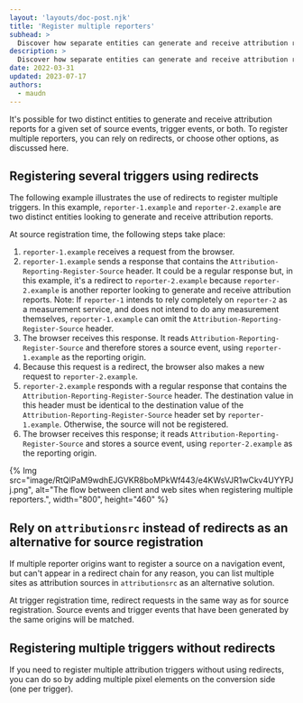 ```yaml
---
layout: 'layouts/doc-post.njk'
title: 'Register multiple reporters'
subhead: >
  Discover how separate entities can generate and receive attribution reports. 
description: >
  Discover how separate entities can generate and receive attribution reports.
date: 2022-03-31
updated: 2023-07-17
authors:
  - maudn
---
```



It's possible for two distinct entities to generate and receive attribution reports for a given set of source events, trigger events, or both. To register multiple reporters, you can rely on redirects, or choose other options, as discussed here.

## Registering several triggers using redirects

The following example illustrates the use of redirects to register multiple triggers. In this example, `reporter-1.example` and `reporter-2.example` are two distinct entities looking to generate and receive attribution reports.

At source registration time, the following steps take place:

1. `reporter-1.example` receives a request from the browser.
1. `reporter-1.example` sends a response that contains the `Attribution-Reporting-Register-Source` header. It could be a regular response but, in this example, it's a redirect to `reporter-2.example` because `reporter-2.example` is another reporter looking to generate and receive attribution reports.
Note: If `reporter-1` intends to rely completely on `reporter-2` as a measurement service, and does not intend to do any measurement themselves, `reporter-1.example` can omit the `Attribution-Reporting-Register-Source` header.
1. The browser receives this response. It reads `Attribution-Reporting-Register-Source` and therefore stores a source event, using `reporter-1.example` as the reporting origin. 
1. Because this request is a redirect, the browser also makes a new request to `reporter-2.example`.
1. `reporter-2.example` responds with a regular response that contains the `Attribution-Reporting-Register-Source` header. The destination value in this header must be identical to the destination value of the `Attribution-Reporting-Register-Source` header set by `reporter-1.example`. Otherwise, the source will not be registered.
1. The browser receives this response; it reads `Attribution-Reporting-Register-Source` and stores a source event, using `reporter-2.example` as the reporting origin.

{% Img src="image/RtQlPaM9wdhEJGVKR8boMPkWf443/e4KWsVJR1wCkv4UYYPJj.png", alt="The flow between client and web sites when registering multiple reporters.", width="800", height="460" %}

## Rely on `attributionsrc` instead of redirects as an alternative for source registration 

If multiple reporter origins want to register a source on a navigation event, but can't appear in a redirect chain for any reason, you can list multiple sites as attribution sources in `attributionsrc` as an alternative solution. 

At trigger registration time, redirect requests in the same way as for source registration. Source events and trigger events that have been generated by the same origins will be matched.

## Registering multiple triggers without redirects

If you need to register multiple attribution triggers without using redirects, you can do so by adding multiple pixel elements on the conversion side (one per trigger).
